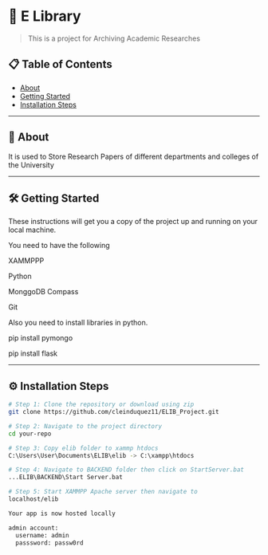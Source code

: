 # 🚀 E Library

> This is a project for Archiving Academic Researches

## 📋 Table of Contents

- [About](#about)
- [Getting Started](#getting-started)
- [Installation Steps](#installation-steps)

---

## 📖 About

It is used to Store Research Papers of different departments and colleges of the University

---



## 🛠️ Getting Started

These instructions will get you a copy of the project up and running on your local machine.

You need to have the following

XAMMPPP

Python

MonggoDB Compass

Git


Also you need to install libraries in python.

pip install pymongo

pip install flask

---

## ⚙️ Installation Steps

```bash
# Step 1: Clone the repository or download using zip
git clone https://github.com/cleinduquez11/ELIB_Project.git

# Step 2: Navigate to the project directory
cd your-repo

# Step 3: Copy elib folder to xammp htdocs
C:\Users\User\Documents\ELIB\elib -> C:\xampp\htdocs

# Step 4: Navigate to BACKEND folder then click on StartServer.bat
...ELIB\BACKEND\Start Server.bat

# Step 5: Start XAMMPP Apache server then navigate to
localhost/elib

Your app is now hosted locally

admin account:
  username: admin
  passsword: passw0rd
